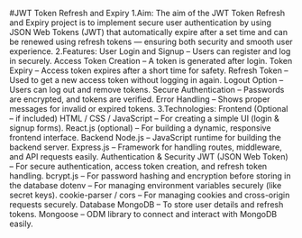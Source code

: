 
#JWT Token Refresh and Expiry
1.Aim:
   The aim of the JWT Token Refresh and Expiry project is to implement secure user authentication by using JSON Web Tokens (JWT) that automatically expire after a set time and can be renewed using refresh tokens — ensuring both security and smooth user experience.
2.Features:
   User Login and Signup – Users can register and log in securely.
   Access Token Creation – A token is generated after login.
   Token Expiry – Access token expires after a short time for safety.
   Refresh Token – Used to get a new access token without logging in again.
   Logout Option – Users can log out and remove tokens.
   Secure Authentication – Passwords are encrypted, and tokens are verified.
   Error Handling – Shows proper messages for invalid or expired tokens.
3.Technologies:
   Frontend (Optional – if included)
     HTML / CSS / JavaScript – For creating a simple UI (login & signup forms).
     React.js (optional) – For building a dynamic, responsive frontend interface.
  Backend
     Node.js – JavaScript runtime for building the backend server.
     Express.js – Framework for handling routes, middleware, and API requests easily.
  Authentication & Security
     JWT (JSON Web Token) – For secure authentication, access token creation, and refresh token handling.
     bcrypt.js – For password hashing and encryption before storing in the database
     dotenv – For managing environment variables securely (like secret keys).
     cookie-parser / cors – For managing cookies and cross-origin requests securely.
  Database
     MongoDB – To store user details and refresh tokens.
     Mongoose – ODM library to connect and interact with MongoDB easily.
     

